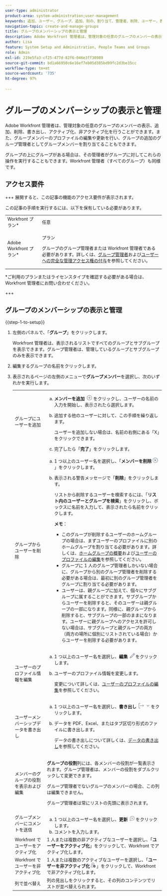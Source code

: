 ```yaml
---
user-type: administrator
product-area: system-administration;user-management
keywords: 追加、ユーザー、グループ、追加、別の、割り当て、管理者、削除、ユーザー、表示、役割、メンバー、書き出し、メンバーシップ、データ
navigation-topic: create-and-manage-groups
title: グループのメンバーシップの表示と管理
description: Adobe Workfront 管理者は、管理対象の任意のグループのメンバーの表示、追加、削除、書き出し、アクティブ化、非アクティブ化を行うことができます。また、グループメンバーのプロファイルの編集や更新を行い、グループの追加のグループ管理者としてグループメンバーを割り当てることもできます。
author: Lisa
feature: System Setup and Administration, People Teams and Groups
role: Admin
exl-id: 219e5fa3-cf25-477d-82f6-046e3ff30989
source-git-commit: bd1a66950c6e16ef7eb05d385bd99fc2d3be35cc
workflow-type: tm+mt
source-wordcount: '735'
ht-degree: 97%

---
```


# グループのメンバーシップの表示と管理

Adobe Workfront 管理者は、管理対象の任意のグループのメンバーの表示、追加、削除、書き出し、アクティブ化、非アクティブ化を行うことができます。また、グループメンバーのプロファイルの編集や更新を行い、グループの追加のグループ管理者としてグループメンバーを割り当てることもできます。

グループの上にグループがある場合は、その管理者がグループに対してこれらの操作を実行することもできます。Workfront 管理者（すべてのグループ）も同様です。

## アクセス要件

+++ 展開すると、この記事の機能のアクセス要件が表示されます。

この記事の手順を実行するには、以下を保有している必要があります。

<table style="table-layout:auto"> 
 <col> 
 <col> 
 <tbody> 
  <tr> 
   <td role="rowheader">Workfront プラン*</td> 
   <td>任意</td> 
  </tr> 
  <tr> 
   <td role="rowheader">Adobe Workfront プラン*</td> 
   <td> <p>プラン </p> <p>グループのグループ管理者または Workfront 管理者である必要があります。詳しくは、<a href="../../../administration-and-setup/manage-groups/group-roles/group-administrators.md" class="MCXref xref">グループ管理者</a>および<a href="../../../administration-and-setup/add-users/configure-and-grant-access/grant-a-user-full-administrative-access.md" class="MCXref xref">ユーザーへの完全な管理アクセス権の付与</a>を参照してください。</p> </td> 
  </tr> 
 </tbody> 
</table>

&#42;ご利用のプランまたはライセンスタイプを確認する必要がある場合は、Workfront 管理者にお問い合わせください。

+++

## グループのメンバーシップの表示と管理

{{step-1-to-setup}}

1. 左側のパネルで、「**グループ**」をクリックします。

   Workfront 管理者は、表示されるリストですべてのグループとサブグループを表示できます。グループ管理者は、管理しているグループとサブグループのみを表示できます。

1. 編集するグループの名前をクリックします。
1. 表示されるページの左側のメニューで&#x200B;**グループメンバー**&#x200B;を選択し、次のいずれかを実行します。

   <table style="table-layout:auto"> 
    <col> 
    <col> 
    <tbody> 
     <tr> 
      <td role="rowheader">グループにユーザーを追加</td> 
      <td> 
       <ol style="list-style-type: lower-alpha;"> 
        <li value="1"><strong>メンバーを追加</strong> <img src="assets/add-icon-plus-in-circle.png"> をクリックし、ユーザーの名前の入力を開始し、表示されたら選択します。</li> 
        <li value="2"> <p>追加する他のユーザーに対して、この手順を繰り返します。</p> <p>ユーザーを追加しない場合は、名前の右側にある「X」をクリックできます。</p> </li> 
        <li value="3">完了したら「<strong>完了</strong>」をクリックします。</li> 
       </ol> </td> 
     </tr> 
     <tr> 
      <td role="rowheader">グループからユーザーを削除</td> 
      <td> 
       <ol style="list-style-type: lower-alpha;"> 
        <li value="1">1 つ以上のユーザー名を選択し、「<strong>メンバーを削除</strong><img src="assets/remove-icon---x-in-circle.png">」をクリックします。</li> 
        <li value="2"> <p>表示される警告メッセージで「<strong>削除</strong>」をクリックします。</p> <p>リストから削除するユーザーを検索するには、「<strong>リスト内のユーザーとグループを検索</strong>」をクリックし、ボックスに名前を入力して、表示されたら名前をクリックします。</p> <p><b>メモ</b>：  
          <ul> 
           <li>このグループが削除するユーザーのホームグループの場合は、まずユーザーのプロファイルに別のホームグループを割り当てる必要があります。詳しくは、<a href="../../../administration-and-setup/manage-groups/groups-overview/home-groups.md" class="MCXref xref">ホームグループの概要</a>および<a href="../../../administration-and-setup/add-users/create-and-manage-users/edit-a-users-profile.md" class="MCXref xref">ユーザーのプロファイルの編集</a>を参照してください。</li> 
           <li>グループに 1 人のグループ管理者しかいない場合に、グループから別のグループ管理者を削除する必要がある場合は、最初に別のグループ管理者をグループに割り当てる必要があります。</li> 
           <li>ユーザーは、親グループに加えて、個々にサブグループに属することができます。サブグループからユーザーを削除すると、そのユーザーは親グループの一部になります。同様に、親グループから削除すると、サブグループの一部のままになります。ユーザーに親グループへのアクセスを許可しない場合は、サブグループと親グループの両方（両方の場所に個別にリストされている場合）からユーザーを削除する必要があります。</li> 
          </ul> </p> </li> 
       </ol> </td> 
     </tr> 
     <tr> 
      <td role="rowheader">ユーザーのプロファイル情報を編集</td> 
      <td> 
       <ol style="list-style-type: lower-alpha;"> 
        <li value="1">1 つ以上のユーザー名を選択し、<strong>編集</strong> <img src="assets/edit-icon.png">をクリックします。</li> 
        <li value="2"> <p>ユーザーのプロファイル情報を変更します。</p> <p>変更について詳しくは、<a href="../../../administration-and-setup/add-users/create-and-manage-users/edit-a-users-profile.md" class="MCXref xref">ユーザーのプロファイルの編集</a>を参照してください。</p> </li> 
       </ol> </td> 
     </tr> 
     <tr> 
      <td role="rowheader">ユーザーメンバーシップデータを書き出し</td> 
      <td> 
       <ol style="list-style-type: lower-alpha;"> 
        <li value="1">1 つ以上のユーザー名を選択し、<strong>書き出し</strong> <img src="assets/export.png"> をクリックします。</li> 
        <li value="2"> <p>データを PDF、Excel、またはタブ区切り形式のファイルに書き出します。</p> <p>データの書き出しについて詳しくは、<a href="../../../reports-and-dashboards/reports/creating-and-managing-reports/export-data.md" class="MCXref xref">データの書き出し</a>を参照してください。</p> </li> 
       </ol> </td> 
     </tr> 
     <tr> 
      <td role="rowheader">メンバーのグループの役割を表示および編集</td> 
      <td> <p><strong>グループの役割</strong>列には、各メンバーの役割が一覧表示されます。グループ管理者は、メンバーの役割をダブルクリックして変更できます。</p> <p>グループ管理者でないグループのメンバーの場合、この列は編集できません。</p> <p>グループ管理者は常にリストの先頭に表示されます。</p> </td> 
     </tr> 
     <tr> 
      <td role="rowheader">グループメンバーにコメントを送信</td> 
      <td> 
       <ol style="list-style-type: lower-alpha;"> 
        <li value="1">1 つ以上のユーザー名を選択し、<strong>更新</strong> <img src="assets/comment-icon.png"> をクリックします。</li> 
        <li value="2">コメントを入力します。</li> 
       </ol> </td> 
     </tr> 
     <tr> 
      <td role="rowheader">Workfront でユーザーをアクティブ化</td> 
      <td>1 人または複数の非アクティブなユーザーを選択し、「<strong>ユーザーをアクティブ化</strong>」をクリックして、Workfront でアクティブ化します。 </td> 
     </tr> 
     <tr> 
      <td role="rowheader">Workfront でユーザーを非アクティブ化</td> 
      <td>1 人または複数のアクティブなユーザーを選択し、「<strong>ユーザーを非アクティブ化</strong><img src="assets/deactivate-user.png">」をクリックして、Workfront で非アクティブ化します。</td> 
     </tr> 
     <tr> 
      <td role="rowheader">列で並べ替え</td> 
      <td>列の見出しをクリックすると、その列のコンテンツでリストが並べ替えられます。</td> 
     </tr> 
    </tbody> 
   </table>
